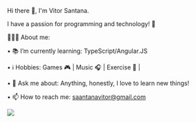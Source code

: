 Hi there 👋, I'm Vitor Santana.


I have a passion for programming and technology! 🚀

👨🏽‍💻 About me:

• 📚 I’m currently learning: TypeScript/Angular.JS

• ℹ️ Hobbies: Games 🎮 | Music 🎧 | Exercise 🏃 |

• 💬 Ask me about: Anything, honestly, I love to learn new things!

• 📫 How to reach me: saantanavitor@gmail.com

<a href="https://www.linkedin.com/in/vittorsantana/">
  <img src="https://img.shields.io/badge/LinkedIn-blue?style=flat&logo=linkedin&labelColor=blue" />
</a>

